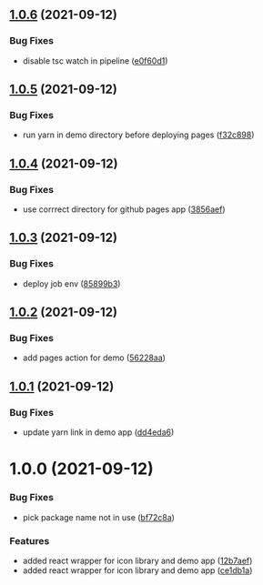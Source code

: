 ## [1.0.6](https://github.com/Tyson-Skiba/weather-icons-react/compare/v1.0.5...v1.0.6) (2021-09-12)


### Bug Fixes

* disable tsc watch in pipeline ([e0f60d1](https://github.com/Tyson-Skiba/weather-icons-react/commit/e0f60d186c42998a7e06d4ef0f762aa8b77356c1))

## [1.0.5](https://github.com/Tyson-Skiba/weather-icons-react/compare/v1.0.4...v1.0.5) (2021-09-12)


### Bug Fixes

* run yarn in demo directory before deploying pages ([f32c898](https://github.com/Tyson-Skiba/weather-icons-react/commit/f32c898bdb7967308e84755b49ac4d256155c945))

## [1.0.4](https://github.com/Tyson-Skiba/weather-icons-react/compare/v1.0.3...v1.0.4) (2021-09-12)


### Bug Fixes

* use corrrect directory for github pages app ([3856aef](https://github.com/Tyson-Skiba/weather-icons-react/commit/3856aefab049b5a115fc024adfc0807407f2339b))

## [1.0.3](https://github.com/Tyson-Skiba/weather-icons-react/compare/v1.0.2...v1.0.3) (2021-09-12)


### Bug Fixes

* deploy job env ([85899b3](https://github.com/Tyson-Skiba/weather-icons-react/commit/85899b3f066390424652bc2c603d984b2c03134f))

## [1.0.2](https://github.com/Tyson-Skiba/weather-icons-react/compare/v1.0.1...v1.0.2) (2021-09-12)


### Bug Fixes

* add pages action for demo ([56228aa](https://github.com/Tyson-Skiba/weather-icons-react/commit/56228aad4052a630b77bc4450e600cb0587c4958))

## [1.0.1](https://github.com/Tyson-Skiba/weather-icons-react/compare/v1.0.0...v1.0.1) (2021-09-12)


### Bug Fixes

* update yarn link in demo app ([dd4eda6](https://github.com/Tyson-Skiba/weather-icons-react/commit/dd4eda66451b66b6b887a8df2f740299f123aad3))

# 1.0.0 (2021-09-12)


### Bug Fixes

* pick package name not in use ([bf72c8a](https://github.com/Tyson-Skiba/weather-icons-react/commit/bf72c8aa8f90390ad918168ec9f76a8e57147395))


### Features

* added react wrapper for icon library and demo app ([12b7aef](https://github.com/Tyson-Skiba/weather-icons-react/commit/12b7aefd40bcf63161588960cc69f3ee1e4010f6))
* added react wrapper for icon library and demo app ([ce1db1a](https://github.com/Tyson-Skiba/weather-icons-react/commit/ce1db1a7b05cf37adaf2bad5cdc76dffccd87675))
